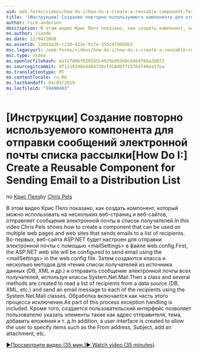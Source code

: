 ```yaml
---
uid: web-forms/videos/how-do-i/how-do-i-create-a-reusable-component-for-sending-email-to-a-distribution-list
title: '[Инструкции] Создание повторно используемого компонента для отправки сообщений электронной почты списка рассылки | Документация Майкрософт'
author: rick-anderson
description: В этом видео Крис Пелз показано, как создать компонент, который можно использовать на нескольких веб-страниц и веб-сайтов, отправляет сообщения электронной почты в список получателей. Этого достаточно...
ms.author: riande
ms.date: 12/04/2008
ms.assetid: 13dd3a26-c210-432e-91fe-355c979060b3
msc.legacyurl: /web-forms/videos/how-do-i/how-do-i-create-a-reusable-component-for-sending-email-to-a-distribution-list
msc.type: video
ms.openlocfilehash: 6a117d0bf029245c4929e903e0c0494f6ba2b072
ms.sourcegitcommit: 0f1119340e4464720cfd16d0ff15764746ea1fea
ms.translationtype: MT
ms.contentlocale: ru-RU
ms.lasthandoff: 04/09/2019
ms.locfileid: "59400403"
---
```

# <a name="how-do-i-create-a-reusable-component-for-sending-email-to-a-distribution-list"></a><span data-ttu-id="c87ea-104">[Инструкции] Создание повторно используемого компонента для отправки сообщений электронной почты списка рассылки</span><span class="sxs-lookup"><span data-stu-id="c87ea-104">[How Do I:] Create a Reusable Component for Sending Email to a Distribution List</span></span>

<span data-ttu-id="c87ea-105">по [Крис Пелз](https://twitter.com/chrispels)</span><span class="sxs-lookup"><span data-stu-id="c87ea-105">by [Chris Pels](https://twitter.com/chrispels)</span></span>

<span data-ttu-id="c87ea-106">В этом видео Крис Пелз показано, как создать компонент, который можно использовать на нескольких веб-страниц и веб-сайтов, отправляет сообщения электронной почты в список получателей.</span><span class="sxs-lookup"><span data-stu-id="c87ea-106">In this video Chris Pels shows how to create a component that can be used on multiple web pages and web sites that sends emails to a list of recipients.</span></span> <span data-ttu-id="c87ea-107">Во-первых, веб-сайта ASP.NET будет настроен для отправки электронной почты с помощью &lt;mailSettings&gt; в файле web.config.</span><span class="sxs-lookup"><span data-stu-id="c87ea-107">First, the ASP.NET web site will be configured to send email using the &lt;mailSettings&gt; in the web.config file.</span></span> <span data-ttu-id="c87ea-108">Затем создаются класса и несколько методов для чтения список получателей из источника данных (DB, XML и др.) и отправить сообщение электронной почты всех получателей, используя классы System.Net.Mail.</span><span class="sxs-lookup"><span data-stu-id="c87ea-108">Then a class and several methods are created to read a list of recipients from a data source (DB, XML, etc.) and send an email message to each of the recipients using the System.Net.Mail classes.</span></span> <span data-ttu-id="c87ea-109">Обработка включается как часть этого процесса исключения.</span><span class="sxs-lookup"><span data-stu-id="c87ea-109">As part of this process exception handling is included.</span></span> <span data-ttu-id="c87ea-110">Кроме того, создается пользовательский интерфейс позволяет пользователю указать элементы такие как адрес отправителя, тема, добавить вложения и т. д.</span><span class="sxs-lookup"><span data-stu-id="c87ea-110">In addition, a user interface is created to allow the user to specify items such as the From address, Subject, add an attachment, etc.</span></span>

[<span data-ttu-id="c87ea-111">&#9654;Просмотрите видео (35 мин.)</span><span class="sxs-lookup"><span data-stu-id="c87ea-111">&#9654; Watch video (35 minutes)</span></span>](https://channel9.msdn.com/Blogs/ASP-NET-Site-Videos/how-do-i-create-a-reusable-component-for-sending-email-to-a-distribution-list)
